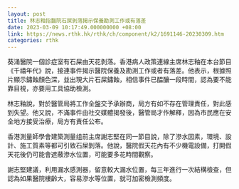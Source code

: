 ```yaml
---
layout: post
title: 林志釉指醫院石屎剝落揭示保養勘測工作或有落差
date: 2023-03-09 10:17:49.000000000 +08:00
link: https://news.rthk.hk/rthk/ch/component/k2/1691146-20230309.htm
categories: rthk
---
```


葵涌醫院一個診症室有石屎由天花剝落。香港病人政策連線主席林志釉在本台節目《千禧年代》說，接連事件揭示醫院保養及勘測工作或者有落差。他表示，根據照片顯示鏽蝕顏色深，並出現大片石屎鏽蝕，相信事件已醖釀一段時間，認為要不能靠目視，亦要用工具協助檢測。

林志釉說，對於醫管局將工作全盤交予承辦商，局方有如不存在管理責任，對此感到失望。他又說，不滿事件由社交媒體揭發後，醫管局才作解釋，因為市民應在安全地方接受治療，局方有責任公布。

香港測量師學會建築測量组前主席謝志堅在同一節目說，除了滲水因素，環境、設計、施工質素等都可引致石屎剝落。他說，醫院假天花內有不少機電設備，打開假天花後仍可能會遮蔽滲水位置，可能要多花時間觀察。

謝志堅建議，利用漏水感測器，留意較大漏水位置，每三年進行一次結構檢查，但認為如果醫院樓齡大，容易滲水等位置，就可加密檢測頻度。
